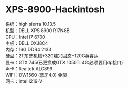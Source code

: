 # XPS-8900-Hackintosh
系统：high sierra 10.13.5  
机型：DELL XPS 8900 R17N8B  
CPU：Intel i7 6700  
主板：DELL 0XJ8C4  
内存：16G DDR4 2133   
硬盘：2T东芝机械+32G建兴固态+120G英睿达  
显卡：GTX 745(已更换成GTX 1050TI 4G:必须要用dp接口)  
声卡：Realtek ALC899  
WIFI：DW1560 (蓝牙4.0) 免驱   
网卡：Intel I219-V  
